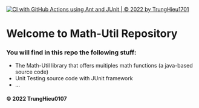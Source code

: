 
[![CI with GitHub Actions using Ant and JUnit | © 2022 by TrungHieu1701](https://github.com/TrungHieu0107/math-utilV2/actions/workflows/ci-with-junit.yml/badge.svg)](https://github.com/TrungHieu0107/math-utilV2/actions/workflows/ci-with-junit.yml)

# Welcome to Math-Util Repository
### You will find in this repo the following stuff:
* The Math-Util library that offers muitiples math functions (a java-based source code)
* Unit Testing source code with JUnit framework
* ...
#### © 2022 TrungHieu0107